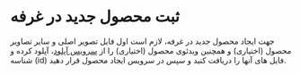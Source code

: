 # ثبت محصول جدید در غرفه

جهت ایجاد محصول جدید در غرفه، لازم است اول فایل تصویر اصلی و سایر تصاویر محصول (اختیاری) و همچنین ویدئوی محصول (اختیاری) را از [سرویس آپلود](https://developers.basalam.com/rest/upload#/operations/create_file_v3_files_post)، آپلود کرده و شناسه (id) فایل های آنها را دریافت کنید و سپس در سرویس ایجاد محصول قرار دهید.
